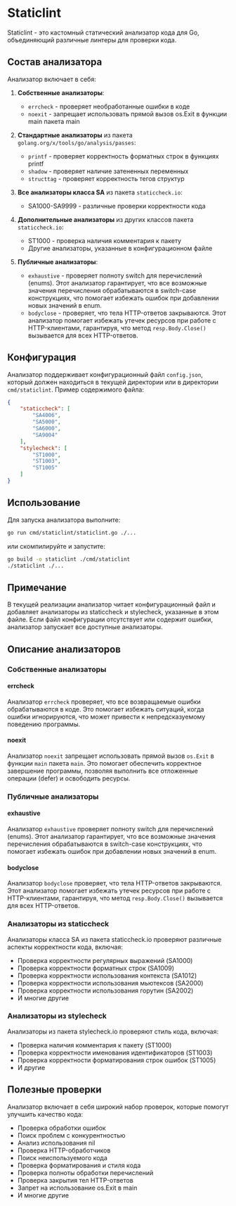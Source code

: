# Staticlint

Staticlint - это кастомный статический анализатор кода для Go, объединяющий различные линтеры для проверки кода.

## Состав анализатора

Анализатор включает в себя:

1. **Собственные анализаторы**:
   - `errcheck` - проверяет необработанные ошибки в коде
   - `noexit` - запрещает использовать прямой вызов os.Exit в функции main пакета main

2. **Стандартные анализаторы** из пакета `golang.org/x/tools/go/analysis/passes`:
   - `printf` - проверяет корректность форматных строк в функциях printf
   - `shadow` - проверяет наличие затененных переменных
   - `structtag` - проверяет корректность тегов структур

3. **Все анализаторы класса SA** из пакета `staticcheck.io`:
   - SA1000-SA9999 - различные проверки корректности кода

4. **Дополнительные анализаторы** из других классов пакета `staticcheck.io`:
   - ST1000 - проверка наличия комментария к пакету
   - Другие анализаторы, указанные в конфигурационном файле

5. **Публичные анализаторы**:
   - `exhaustive` - проверяет полноту switch для перечислений (enums). Этот анализатор гарантирует, что все возможные значения перечисления обрабатываются в switch-case конструкциях, что помогает избежать ошибок при добавлении новых значений в enum.
   - `bodyclose` - проверяет, что тела HTTP-ответов закрываются. Этот анализатор помогает избежать утечек ресурсов при работе с HTTP-клиентами, гарантируя, что метод `resp.Body.Close()` вызывается для всех HTTP-ответов.

## Конфигурация

Анализатор поддерживает конфигурационный файл `config.json`, который должен находиться в текущей директории или в директории `cmd/staticlint`. Пример содержимого файла:

```json
{
    "staticcheck": [
        "SA4006",
        "SA5000",
        "SA6000",
        "SA9004"
    ],
    "stylecheck": [
        "ST1000",
        "ST1003",
        "ST1005"
    ]
}
```

## Использование

Для запуска анализатора выполните:

```bash
go run cmd/staticlint/staticlint.go ./...
```

или скомпилируйте и запустите:

```bash
go build -o staticlint ./cmd/staticlint
./staticlint ./...
```

## Примечание

В текущей реализации анализатор читает конфигурационный файл и добавляет анализаторы из staticcheck и stylecheck, указанные в этом файле. 
Если файл конфигурации отсутствует или содержит ошибки, анализатор запускает все доступные анализаторы.

## Описание анализаторов

### Собственные анализаторы

#### errcheck

Анализатор `errcheck` проверяет, что все возвращаемые ошибки обрабатываются в коде. Это помогает избежать ситуаций, когда ошибки игнорируются, что может привести к непредсказуемому поведению программы.

#### noexit

Анализатор `noexit` запрещает использовать прямой вызов `os.Exit` в функции `main` пакета `main`. Это помогает обеспечить корректное завершение программы, позволяя выполнить все отложенные операции (defer) и освободить ресурсы.

### Публичные анализаторы

#### exhaustive

Анализатор `exhaustive` проверяет полноту switch для перечислений (enums). Этот анализатор гарантирует, что все возможные значения перечисления обрабатываются в switch-case конструкциях, что помогает избежать ошибок при добавлении новых значений в enum.

#### bodyclose

Анализатор `bodyclose` проверяет, что тела HTTP-ответов закрываются. Этот анализатор помогает избежать утечек ресурсов при работе с HTTP-клиентами, гарантируя, что метод `resp.Body.Close()` вызывается для всех HTTP-ответов.

### Анализаторы из staticcheck

Анализаторы класса SA из пакета staticcheck.io проверяют различные аспекты корректности кода, включая:
- Проверка корректности регулярных выражений (SA1000)
- Проверка корректности форматных строк (SA1009)
- Проверка корректности использования контекста (SA1012)
- Проверка корректности использования мьютексов (SA2000)
- Проверка корректности использования горутин (SA2002)
- И многие другие

### Анализаторы из stylecheck

Анализаторы из пакета stylecheck.io проверяют стиль кода, включая:
- Проверка наличия комментария к пакету (ST1000)
- Проверка корректности именования идентификаторов (ST1003)
- Проверка корректности форматирования строк ошибок (ST1005)
- И другие

## Полезные проверки

Анализатор включает в себя широкий набор проверок, которые помогут улучшить качество кода:
- Проверка обработки ошибок
- Поиск проблем с конкурентностью
- Анализ использования nil
- Проверка HTTP-обработчиков
- Поиск неиспользуемого кода
- Проверка форматирования и стиля кода
- Проверка полноты обработки перечислений
- Проверка закрытия тел HTTP-ответов
- Запрет на использование os.Exit в main
- И многие другие 